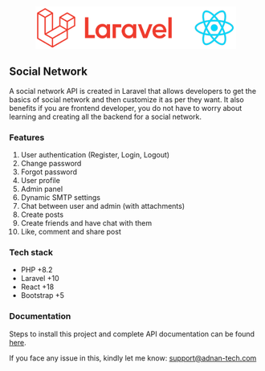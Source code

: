 <p align="center"><img src="public/img/laravel-react.png" width="400" alt="Laravel and React" /></p>

## Social Network

<p>A social network API is created in Laravel that allows developers to get the basics of social network and then customize it as per they want. It also benefits if you are frontend developer, you do not have to worry about learning and creating all the backend for a social network.</p>

### Features

1. User authentication (Register, Login, Logout)
2. Change password
3. Forgot password
4. User profile
5. Admin panel
6. Dynamic SMTP settings
7. Chat between user and admin (with attachments)
8. Create posts
9. Create friends and have chat with them
10. Like, comment and share post

### Tech stack

- PHP +8.2
- Laravel +10
- React +18
- Bootstrap +5

### Documentation
Steps to install this project and complete API documentation can be found
<a href="https://adnan-tech.com/?post_type=social-network-api">
    here</a>.

If you face any issue in this, kindly let me know: support@adnan-tech.com